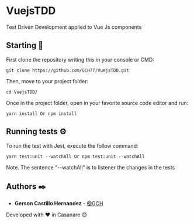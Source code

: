 # VuejsTDD
Test Driven Development applied to Vue Js components

## Starting 🚀
First clone the repository writing this in your console or CMD:
```
git clone https://github.com/GCH77/VuejsTDD.git
```
Then, move to your project folder: 
```
cd VuejsTDD/
```
Once in the project folder, open in your favorite source code editor and run:
```
yarn install Or npm install
```
## Running tests ⚙️
To run the test with Jest, execute the follow command:
```
yarn test:unit --watchAll Or npm test:unit --watchAll
```
Note. The sentence "--watchAll" is to listener the changes in the tests

## Authors ✒️
* **Gerson Castillo Hernandez** - [@GCH](https://github.com/GCH77)

Developed with ❤️ in Casanare 😊
